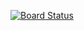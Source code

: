[![Board Status](https://dev.azure.com/tatae1303/2b230cf6-487b-4132-8786-699af7677949/3b929042-ca80-48c3-adef-499f890b0be9/_apis/work/boardbadge/53f34246-75a1-46d3-98c2-5fdc7d6fcf9e)](https://dev.azure.com/tatae1303/2b230cf6-487b-4132-8786-699af7677949/_boards/board/t/3b929042-ca80-48c3-adef-499f890b0be9/Microsoft.RequirementCategory)